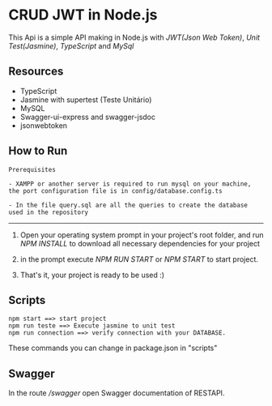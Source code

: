 # CRUD JWT in Node.js

This Api is a simple API making in Node.js with *JWT(Json Web Token)*, *Unit Test(Jasmine)*, *TypeScript* and *MySql*

## Resources

- TypeScript
- Jasmine with supertest (Teste Unitário)
- MySQL
- Swagger-ui-express and swagger-jsdoc
- jsonwebtoken

## How to Run

    Prerequisites

    - XAMPP or another server is required to run mysql on your machine, the port configuration file is in config/database.config.ts

    - In the file query.sql are all the queries to create the database used in the repository

--------------------------
1) Open your operating system prompt in your project's root folder, and run *NPM INSTALL* to download all necessary dependencies for your project

2) in the prompt execute *NPM RUN START* or *NPM START* to start project.

3) That's it, your project is ready to be used :)

## Scripts

    npm start ==> start project
    npm run teste ==> Execute jasmine to unit test
    npm run connection ==> verify connection with your DATABASE.

These commands you can change in package.json in "scripts"

## Swagger

In the route */swagger* open Swagger documentation of RESTAPI.
